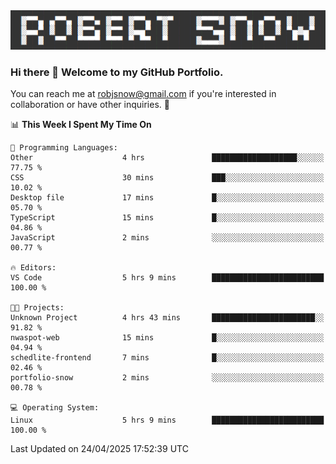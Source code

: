 <img alt="myname" src="assets/name.png" />

### Hi there 👋 Welcome to my GitHub Portfolio.
You can reach me at robjsnow@gmail.com if you're interested in collaboration or have other inquiries.  :briefcase:



<!--START_SECTION:waka-->
📊 **This Week I Spent My Time On** 

```text
💬 Programming Languages: 
Other                    4 hrs               ███████████████████░░░░░░   77.75 % 
CSS                      30 mins             ███░░░░░░░░░░░░░░░░░░░░░░   10.02 % 
Desktop file             17 mins             █░░░░░░░░░░░░░░░░░░░░░░░░   05.70 % 
TypeScript               15 mins             █░░░░░░░░░░░░░░░░░░░░░░░░   04.86 % 
JavaScript               2 mins              ░░░░░░░░░░░░░░░░░░░░░░░░░   00.77 % 

🔥 Editors: 
VS Code                  5 hrs 9 mins        █████████████████████████   100.00 % 

🐱‍💻 Projects: 
Unknown Project          4 hrs 43 mins       ███████████████████████░░   91.82 % 
nwaspot-web              15 mins             █░░░░░░░░░░░░░░░░░░░░░░░░   04.94 % 
schedlite-frontend       7 mins              █░░░░░░░░░░░░░░░░░░░░░░░░   02.46 % 
portfolio-snow           2 mins              ░░░░░░░░░░░░░░░░░░░░░░░░░   00.78 % 

💻 Operating System: 
Linux                    5 hrs 9 mins        █████████████████████████   100.00 % 
```


 Last Updated on 24/04/2025 17:52:39 UTC
<!--END_SECTION:waka-->

<!--
**robjsnow/robjsnow** is a ✨ _special_ ✨ repository because its `README.md` (this file) appears on your GitHub profile.

Here are some ideas to get you started:

- 🔭 I’m currently working on ...
- 🌱 I’m currently learning ...
- 👯 I’m looking to collaborate on ...
- 🤔 I’m looking for help with ...
- 💬 Ask me about ...
- 📫 How to reach me: ...
- 😄 Pronouns: ...
- ⚡ Fun fact: ...
-->

